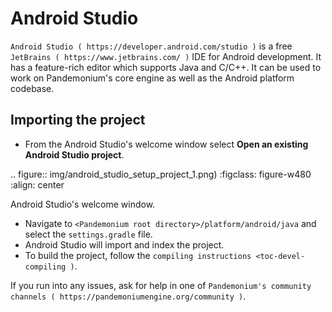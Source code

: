 

Android Studio
==============

`Android Studio ( https://developer.android.com/studio )` is a free
`JetBrains ( https://www.jetbrains.com/ )` IDE for Android development.
It has a feature-rich editor which supports Java and C/C++. It can be used to
work on Pandemonium's core engine as well as the Android platform codebase.

Importing the project
---------------------

- From the Android Studio's welcome window select **Open an existing 
  Android Studio project**.

.. figure:: img/android_studio_setup_project_1.png)
   :figclass: figure-w480
   :align: center
   
   Android Studio's welcome window.

- Navigate to `<Pandemonium root directory>/platform/android/java` and select the `settings.gradle` file.
- Android Studio will import and index the project.
- To build the project, follow the `compiling instructions <toc-devel-compiling )`.

If you run into any issues, ask for help in one of
`Pandemonium's community channels ( https://pandemoniumengine.org/community )`.
